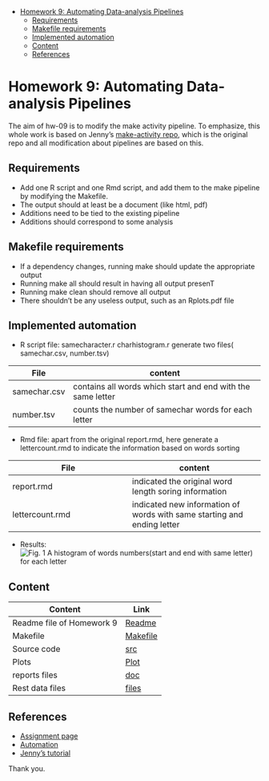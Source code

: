 -   [Homework 9: Automating Data-analysis
    Pipelines](#homework-9-automating-data-analysis-pipelines)
    -   [Requirements](#requirements)
    -   [Makefile requirements](#makefile-requirements)
    -   [Implemented automation](#implemented-automation)
    -   [Content](#content)
    -   [References](#references)

Homework 9: Automating Data-analysis Pipelines
==============================================

The aim of hw-09 is to modify the make activity pipeline. To emphasize,
this whole work is based on Jenny’s [make-activity
repo](https://github.com/STAT545-UBC/make-activity), which is the
original repo and all modification about pipelines are based on this.

Requirements
------------

-   Add one R script and one Rmd script, and add them to the make
    pipeline by modifying the Makefile.
-   The output should at least be a document (like html, pdf)
-   Additions need to be tied to the existing pipeline
-   Additions should correspond to some analysis

Makefile requirements
---------------------

-   If a dependency changes, running make should update the appropriate
    output
-   Running make all should result in having all output presenT
-   Running make clean should remove all output
-   There shouldn’t be any useless output, such as an Rplots.pdf file

Implemented automation
----------------------

-   R script file: samecharacter.r charhistogram.r generate two files(
    samechar.csv, number.tsv)

| File         | content                                                     |
|--------------|-------------------------------------------------------------|
| samechar.csv | contains all words which start and end with the same letter |
| number.tsv   | counts the number of samechar words for each letter         |

-   Rmd file: apart from the original report.rmd, here generate a
    lettercount.rmd to indicate the information based on words sorting

<table>
<colgroup>
<col style="width: 47%" />
<col style="width: 52%" />
</colgroup>
<thead>
<tr class="header">
<th>File</th>
<th>content</th>
</tr>
</thead>
<tbody>
<tr class="odd">
<td>report.rmd</td>
<td>indicated the original word length soring information</td>
</tr>
<tr class="even">
<td>lettercount.rmd</td>
<td>indicated new information of words with same starting and ending letter</td>
</tr>
</tbody>
</table>

-   Results:![*Fig. 1* A histogram of words numbers(start and end with
    same letter) for each letter](numbhistogram.png)

Content
-------

| Content                   | Link                                                                                       |
|---------------------------|--------------------------------------------------------------------------------------------|
| Readme file of Homework 9 | [Readme](https://github.com/STAT545-UBC-students/hw09-chenchenguo/blob/master/README.md)   |
| Makefile                  | [Makefile](https://github.com/STAT545-UBC-students/hw09-chenchenguo/blob/master/Makefile)  |
| Source code               | [src](https://github.com/STAT545-UBC-students/hw09-chenchenguo/tree/master/src)            |
| Plots                     | [Plot](https://github.com/STAT545-UBC-students/hw09-chenchenguo/tree/master/plot)          |
| reports files             | [doc](https://github.com/STAT545-UBC-students/hw09-chenchenguo/tree/master/doc)            |
| Rest data files           | [files](https://github.com/STAT545-UBC-students/hw09-chenchenguo/tree/master/data%20files) |

References
----------

-   [Assignment
    page](http://stat545.com/Classroom/assignments/hw09/hw09.html)
-   [Automation](http://stat545.com/Classroom/notes/cm109.nb.html)
-   [Jenny’s
    tutorial](http://stat545.com/automation04_make-activity.html)

Thank you.
